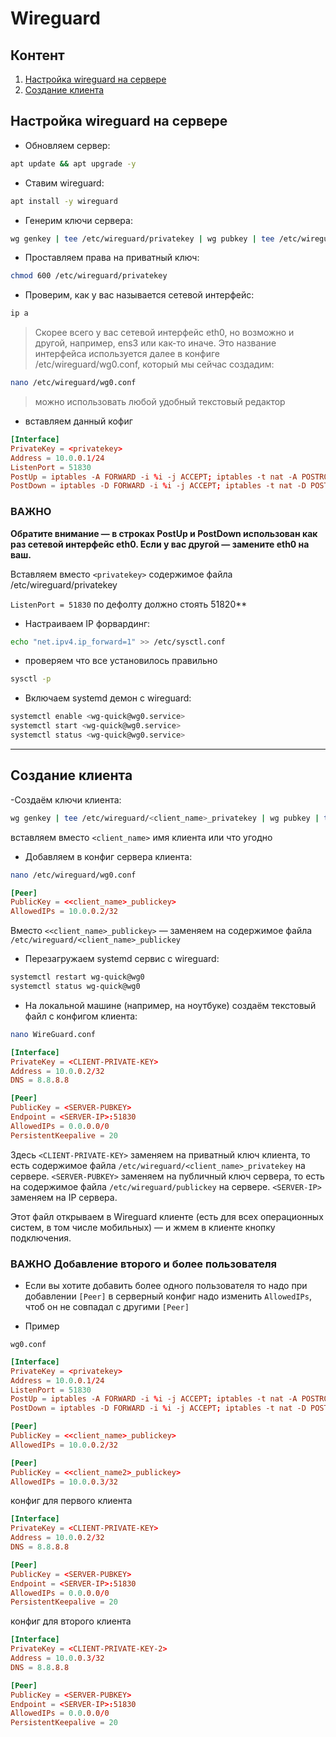 # Wireguard

## Контент

1. [Настройка wireguard на сервере](#настройка-wireguard-на-сервере)
2. [Создание клиента](#создание-клиента)

## Настройка wireguard на сервере

- Обновляем сервер:

```bash
apt update && apt upgrade -y
```

- Ставим wireguard:

```bash
apt install -y wireguard
```

- Генерим ключи сервера:

```bash
wg genkey | tee /etc/wireguard/privatekey | wg pubkey | tee /etc/wireguard/publickey
```

- Проставляем права на приватный ключ:

```bash
chmod 600 /etc/wireguard/privatekey
```

- Проверим, как у вас называется сетевой интерфейс:

```bash
ip a
```

> Скорее всего у вас сетевой интерфейс eth0, но возможно и другой, например, ens3 или как-то иначе. Это название интерфейса используется далее в конфиге /etc/wireguard/wg0.conf, который мы сейчас создадим:

```bash
nano /etc/wireguard/wg0.conf
```

> можно использовать любой удобный текстовый редактор

- вставляем данный кофиг

```conf
[Interface]
PrivateKey = <privatekey>
Address = 10.0.0.1/24
ListenPort = 51830
PostUp = iptables -A FORWARD -i %i -j ACCEPT; iptables -t nat -A POSTROUTING -o eth0 -j MASQUERADE
PostDown = iptables -D FORWARD -i %i -j ACCEPT; iptables -t nat -D POSTROUTING -o eth0 -j MASQUERADE
```

### ВАЖНО

**Обратите внимание — в строках PostUp и PostDown использован как раз сетевой интерфейс eth0. Если у вас другой — замените eth0 на ваш.**

Вставляем вместо `<privatekey>` содержимое файла /etc/wireguard/privatekey

`ListenPort = 51830` по дефолту должно стоять 51820**

- Настраиваем IP форвардинг:

```bash
echo "net.ipv4.ip_forward=1" >> /etc/sysctl.conf
```

- проверяем что все установилось правильно

```bash
sysctl -p
```

- Включаем systemd демон с wireguard:

```bash
systemctl enable <wg-quick@wg0.service>
systemctl start <wg-quick@wg0.service>
systemctl status <wg-quick@wg0.service>
```

---

## Создание клиента

-Создаём ключи клиента:

```bash
wg genkey | tee /etc/wireguard/<client_name>_privatekey | wg pubkey | tee /etc/wireguard/<client_name>_publickey
```

вставляем вместо `<client_name>` имя клиента или что угодно

- Добавляем в конфиг сервера клиента:

```bash
nano /etc/wireguard/wg0.conf
```

```conf
[Peer]
PublicKey = <<client_name>_publickey>
AllowedIPs = 10.0.0.2/32
```

Вместо `<<client_name>_publickey>`  — заменяем на содержимое файла `/etc/wireguard/<client_name>_publickey`

- Перезагружаем systemd сервис с wireguard:

```bash
systemctl restart wg-quick@wg0
systemctl status wg-quick@wg0
```

- На локальной машине (например, на ноутбуке) создаём текстовый файл с конфигом клиента:

```bash
nano WireGuard.conf
```

```conf
[Interface]
PrivateKey = <CLIENT-PRIVATE-KEY>
Address = 10.0.0.2/32
DNS = 8.8.8.8

[Peer]
PublicKey = <SERVER-PUBKEY>
Endpoint = <SERVER-IP>:51830
AllowedIPs = 0.0.0.0/0
PersistentKeepalive = 20
```

Здесь `<CLIENT-PRIVATE-KEY>` заменяем на приватный ключ клиента, то есть содержимое файла `/etc/wireguard/<client_name>_privatekey` на сервере.  `<SERVER-PUBKEY>` заменяем на публичный ключ сервера, то есть на содержимое файла `/etc/wireguard/publickey` на сервере. `<SERVER-IP>` заменяем на IP сервера.

Этот файл открываем в Wireguard клиенте (есть для всех операционных систем, в том числе мобильных) — и жмем в клиенте кнопку подключения.

### ВАЖНО Добавление второго и более пользователя

- Если вы хотите добавить более одного пользователя то надо при добавлении `[Peer]` в серверный конфиг надо изменить `AllowedIPs`, чтоб он не совпадал с другими `[Peer]`

- Пример

`wg0.conf`

```conf
[Interface]
PrivateKey = <privatekey>
Address = 10.0.0.1/24
ListenPort = 51830
PostUp = iptables -A FORWARD -i %i -j ACCEPT; iptables -t nat -A POSTROUTING -o eth0 -j MASQUERADE
PostDown = iptables -D FORWARD -i %i -j ACCEPT; iptables -t nat -D POSTROUTING -o eth0 -j MASQUERADE

[Peer]
PublicKey = <<client_name>_publickey>
AllowedIPs = 10.0.0.2/32

[Peer]
PublicKey = <<client_name2>_publickey>
AllowedIPs = 10.0.0.3/32
```

конфиг для первого клиента

```conf
[Interface]
PrivateKey = <CLIENT-PRIVATE-KEY>
Address = 10.0.0.2/32
DNS = 8.8.8.8

[Peer]
PublicKey = <SERVER-PUBKEY>
Endpoint = <SERVER-IP>:51830
AllowedIPs = 0.0.0.0/0
PersistentKeepalive = 20
```

конфиг для второго клиента

```conf
[Interface]
PrivateKey = <CLIENT-PRIVATE-KEY-2>
Address = 10.0.0.3/32
DNS = 8.8.8.8

[Peer]
PublicKey = <SERVER-PUBKEY>
Endpoint = <SERVER-IP>:51830
AllowedIPs = 0.0.0.0/0
PersistentKeepalive = 20
```
